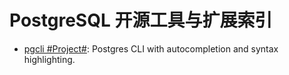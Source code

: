 # PostgreSQL 开源工具与扩展索引

- [pgcli #Project#](https://github.com/dbcli/pgcli): Postgres CLI with autocompletion and syntax highlighting.
